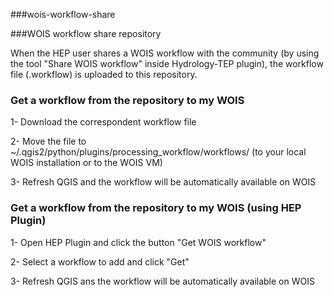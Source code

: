 ###wois-workflow-share

###WOIS workflow share repository

When the HEP user shares a WOIS workflow with the community (by using the tool "Share WOIS workflow" inside Hydrology-TEP plugin), the workflow file (.workflow) is uploaded to this repository.

### Get a workflow from the repository to my WOIS

1- Download the correspondent workflow file

2- Move the file to ~/.qgis2/python/plugins/processing_workflow/workflows/ (to your local WOIS installation or to the WOIS VM)

3- Refresh QGIS and the workflow will be automatically available on WOIS

### Get a workflow from the repository to my WOIS (using HEP Plugin)

1- Open HEP Plugin and click the button "Get WOIS workflow"

2- Select a workflow to add and click "Get"

3- Refresh QGIS ans the workflow will be automatically available on WOIS
